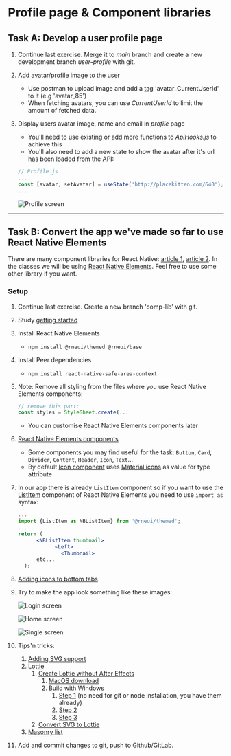 # Profile page & Component libraries

## Task A: Develop a user profile page

1. Continue last exercise. Merge it to _main_ branch and create a new development branch _user-profile_ with git.  
1. Add avatar/profile image to the user
    - Use postman to upload image and add a [tag](http://media.mw.metropolia.fi/wbma/docs/#api-Tag-PostTag) 'avatar_CurrentUserId' to it (e.g 'avatar_85')
    - When fetching avatars, you can use _CurrentUserId_ to limit the amount of fetched data.
1. Display users avatar image, name and email in _profile_ page
   - You'll need to use existing or add more functions to _ApiHooks.js_ to achieve this
   - You'll also need to add a new state to show the avatar after it's url has been loaded from the API:
   ```jsx
   // Profile.js
   ...
   const [avatar, setAvatar] = useState('http://placekitten.com/640'); // placekitten... is default if user has no avatar
   ...
   ```

   ![Profile screen](images/profile.png)

---

## Task B: Convert the app we've made so far to use React Native Elements

There are many component libraries for React Native: [article 1](https://www.codeinwp.com/blog/react-native-component-libraries/), [article 2](https://blog.logrocket.com/react-native-component-libraries-in-2020/). In the classes we will be using [React Native Elements](https://reactnativeelements.com/). Feel free to use some other library if you want.

### Setup

1. Continue last exercise. Create a new branch 'comp-lib' with git.  
1. Study [getting started](https://reactnativeelements.com/docs/)
1. Install React Native Elements
    - `npm install @rneui/themed @rneui/base`
1. Install Peer dependencies
    - `npm install react-native-safe-area-context`
3. Note: Remove all styling from the files where you use React Native Elements components:

   ```jsx harmony
   // remove this part:
   const styles = StyleSheet.create(...
   ```

    - You can customise React Native Elements components later
1. [React Native Elements components](https://reactnativeelements.com/docs)
   - Some components you may find useful for the task: `Button`, `Card`, `Divider`, `Content`, `Header`, `Icon`, `Text`...    
   - By default [Icon component](https://reactnativeelements.com/docs/components/icon) uses  [Material icons](https://material.io/resources/icons/?style=baseline) as value for type attribute
1. In our app there is already `ListItem` component so if you want to use the [ListItem](https://reactnativeelements.com/docs/components/listitem) component of React Native Elements you need to use `import as` syntax:

   ```jsx harmony
   ...
   import {ListItem as NBListItem} from '@rneui/themed';
   ...
   return (
         <NBListItem thumbnail>
               <Left>
                 <Thumbnail>
         etc...
     );
   ```

1. [Adding icons to bottom tabs](https://reactnavigation.org/docs/material-bottom-tab-navigator/#example)

1. Try to make the app look something like these images:

   ![Login screen](images/login.png)

   ![Home screen](images/home.png)

   ![Single screen](images/single.png)

1. Tips'n tricks:
   1. [Adding SVG support](https://kumar2396jayant.medium.com/how-to-use-svg-in-react-native-e581eca59534)
   1. [Lottie](https://airbnb.design/lottie/)
      1. [Create Lottie without After Effects](https://www.youtube.com/watch?v=zoBMb72UDeI)
         1. [MacOS download](https://github.com/HaikuTeam/animator/releases/)
         2. Build with Windows
            1. [Step 1](https://github.com/HaikuTeam/animator#windows-os-dependencies) (no need for git or node installation, you have them already)
            2. [Step 2](https://github.com/HaikuTeam/animator#2-install-project-dependencies)
            3. [Step 3](https://github.com/HaikuTeam/animator#3-start-development-server)
      2. [Convert SVG to Lottie](https://lottiefiles.com/svg-to-lottie/convert)
   1. [Masonry list](https://github.com/hyochan/react-native-masonry-list#react-native-masonry-list)
1. Add and commit changes to git, push to Github/GitLab.
